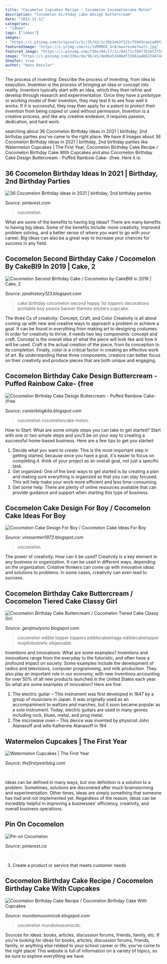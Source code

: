 ```yaml
---
title: "Cocomelon Cupcakes Recipe : Cocomelon Cocomeloncake Melon"
description: "Cocomelon birthday cake design buttercream"
date: "2022-12-11"
categories:
- "ideas"
tags: ["ideas"]
images:
- "https://i.pinimg.com/originals/1c/35/b2/1c35b2eb3f131cf5043cae1a80fa8f24.jpg"
featuredImage: "https://i.ytimg.com/vi/1VM9RE8_Gr8/maxresdefault.jpg"
featured_image: "https://i.pinimg.com/736x/04/17/1c/04171cf09f7b3ef275593790a8fb8756.jpg"
image: "https://i.pinimg.com/236x/de/9b/e5/de9be5349bdf31663a4b6234674e9df4.jpg"
ShowToc: true
author: "Hans Kessler"
---
```



The process of inventing: Describe the process of inventing, from idea to execution.
Invention is the process of bringing an idea or concept into reality. Inventors typically start with an idea, which they then refine and develop through research and experimentation. Once they have a prototype or working model of their invention, they may test it to see how well it works. If it is successful, they may then apply for a patent to protect their invention from being copied or used without permission. Invention is a creative process, and like any creative endeavor, it requires passion, dedication, and hard work.

	

		
searching about 36 Cocomelon Birthday ideas in 2021 | birthday, 2nd birthday parties you've came to the right place. We have 8 Images about 36 Cocomelon Birthday ideas in 2021 | birthday, 2nd birthday parties like Watermelon Cupcakes | The First Year, Cocomelon Birthday Cake Recipe / Cocomelon Birthday Cake With Cupcakes and also Cocomelon Birthday Cake Design Buttercream - Puffed Rainbow Cake- {free. Here it is:
		
    
## 36 Cocomelon Birthday Ideas In 2021 | Birthday, 2nd Birthday Parties

<img loading=lazy src="https://i.pinimg.com/236x/de/9b/e5/de9be5349bdf31663a4b6234674e9df4.jpg" onerror="this.onerror=null;this.src='https://tse1.mm.bing.net/th?id=OIP.qwCl5uHVXBYCVRAxBJbMYwAAAA&amp;pid=15.1';" alt="36 Cocomelon Birthday ideas in 2021 | birthday, 2nd birthday parties">

_Source: pinterest.com_

>cocomelon. 

	

What are some of the benefits to having big ideas?
There are many benefits to having big ideas. Some of the benefits include: more creativity, improved problem solving, and a better sense of where you want to go with your career. Big ideas can also be a great way to increase your chances for success in any field.

    
## Cocomelon Second Birthday Cake / Cocomelon By CakeBI9 In 2019 | Cake, 2

<img loading=lazy src="https://i.pinimg.com/originals/bd/a3/1a/bda31ae513d9d17cc6d578805c37b6af.jpg" onerror="this.onerror=null;this.src='https://tse2.mm.bing.net/th?id=OIP.qXTrukZktk3xT5rU2DK1uwHaJ4&amp;pid=15.1';" alt="Cocomelon Second Birthday Cake / Cocomelon by CakeBI9 in 2019 | Cake, 2">

_Source: javahistory123.blogspot.com_

>cake birthday cocomelon second happy 1st toppers decorations printable boy source banner themes stickers cupcake. 

	

The three Cs of creativity: Concept, Craft, and Color
Creativity is all about coming up with new and creative ways to approach a problem or achieve a goal. It can be found in everything from making art to designing costumes. In order for creativity to thrive, it needs two key components: concept and craft. Concept is the overall idea of what the piece will look like and how it will be used. Craft is the actual creation of the piece, from its conception to its completion. Finally, color is a critical factor in creating an effective work of art. By understanding these three components, creators can better focus on their creativity and produce pieces that are both unique and engaging.

    
## Cocomelon Birthday Cake Design Buttercream - Puffed Rainbow Cake- {free

<img loading=lazy src="https://i.pinimg.com/originals/1c/35/b2/1c35b2eb3f131cf5043cae1a80fa8f24.jpg" onerror="this.onerror=null;this.src='https://tse4.mm.bing.net/th?id=OIP.vK-trEhMTJ3TDhNMFSgz9QHaHa&amp;pid=15.1';" alt="Cocomelon Birthday Cake Design Buttercream - Puffed Rainbow Cake- {free">

_Source: canterblogkita.blogspot.com_

>cocomelon cocomeloncake melon. 

	

How to Start: What are some simple steps you can take to get started?
Start with one or two simple steps and you'll be on your way to creating a successful home-based business. Here are a few tips to get you started: 
1. Decide what you want to create: This is the most important step in getting started, because once you have a goal, it's easier to focus on completing it. think of your project as an overall goal, not just a specific task. 
2. Get organized: One of the best ways to get started is by creating a plan and making sure everything is organized so that you can stay focused. This will help make your work more efficient and less time-consuming. 
3. Get some help: There are plenty of online resources available that can provide guidance and support when starting this type of business.

    
## Cocomelon Cake Design For Boy / Cocomelon Cake Ideas For Boy

<img loading=lazy src="https://i2.wp.com/cdn.shopify.com/s/files/1/0918/2274/products/baby-shark-family-cake-buttercakes-in-the-clouds-cakes-eat-cake-today-birthday-cake-delivery-klpjmalaysia-238860.jpg?q=v%3D1604894065&amp;w=1024&amp;strip=all" onerror="this.onerror=null;this.src='https://tse2.mm.bing.net/th?id=OIP.fO7XCGcX3lZWqpS53cBJiQHaHa&amp;pid=15.1';" alt="Cocomelon Cake Design For Boy / Cocomelon Cake Ideas For Boy">

_Source: vinesenten1972.blogspot.com_

>cocomelon. 

	

The power of creativity: How can it be used?
Creativity is a key element in any business or organization. It can be used in different ways, depending on the organization. Creative thinkers can come up with innovative ideas and solutions to problems. In some cases, creativity can even lead to success.

    
## Cocomelon Birthday Cake Buttercream / Cocomelon Tiered Cake Classy Girl

<img loading=lazy src="https://www.ediblecakeimage.com/pub/media/catalog/product/cache/6d861deb177c5e7f65f58e45e2b34386/c/o/cocomelon-cake.jpg" onerror="this.onerror=null;this.src='https://tse1.mm.bing.net/th?id=OIP.lur4GJ5LkeFi5kfFvAwaIAHaJd&amp;pid=15.1';" alt="Cocomelon Birthday Cake Buttercream / Cocomelon Tiered Cake Classy Girl">

_Source: genjimulyono.blogspot.com_

>cocomelon edible topper toppers ediblecakeimage ediblecaketopper mojafotostrefa oikjannabb. 

	

Inventions and innovations: What are some examples?
Inventions and innovations range from the everyday to the futuristic, and often have a profound impact on society. Some examples include the development of radios and televisions, computer programming, and milk production. They also play an important role in our economy, with new inventions accounting for over 50% of all new products launched in the United States each year. So what are some examples of innovation? Here are five: 
1) The electric guitar – This instrument was first developed in 1847 by a group of musicians in Japan. It was originally used as an accompaniment to waltzes and marches, but it soon became popular as a solo instrument. Today, electric guitars are used in many genres including rock, blues, metal, and prog metal. 
2) The microwave oven – This device was invented by physicist John Atanasoff and wife Katherine Atanasoff in 194
    
## Watermelon Cupcakes | The First Year

<img loading=lazy src="https://thefirstyearblog.com/wp-content/uploads/2016/05/Watermelon-Cupcakes-1.jpg" onerror="this.onerror=null;this.src='https://tse4.mm.bing.net/th?id=OIP.3jNLF80oTjhTGaRrs9-3lQHaLI&amp;pid=15.1';" alt="Watermelon Cupcakes | The First Year">

_Source: thefirstyearblog.com_

>. 

	

Ideas can be defined in many ways, but one definition is a solution to a problem. Sometimes, solutions are discovered after much brainstorming and experimentation. Other times, ideas are simply something that someone has had and not implemented yet. Regardless of the reason, ideas can be incredibly helpful in improving a businesses' efficiency, creativity, and overall business operations.

    
## Pin On Cocomelon

<img loading=lazy src="https://i.pinimg.com/736x/04/17/1c/04171cf09f7b3ef275593790a8fb8756.jpg" onerror="this.onerror=null;this.src='https://tse3.mm.bing.net/th?id=OIP.R8QIsFK0jn3WP8nMpBJmpgHaH8&amp;pid=15.1';" alt="Pin on Cocomelon">

_Source: pinterest.ca_

>. 

	

3. Create a product or service that meets customer needs

    
## Cocomelon Birthday Cake Recipe / Cocomelon Birthday Cake With Cupcakes

<img loading=lazy src="https://i.ytimg.com/vi/1VM9RE8_Gr8/maxresdefault.jpg" onerror="this.onerror=null;this.src='https://tse4.mm.bing.net/th?id=OIP.hpx28lQPnKDZhhgnMZUhqwHaEK&amp;pid=15.1';" alt="Cocomelon Birthday Cake Recipe / Cocomelon Birthday Cake With Cupcakes">

_Source: mundomusomicob.blogspot.com_

>cocomelon mundomusomicob. 

	

Sources for ideas: books, articles, discussion forums, friends, family, etc.
If you're looking for ideas for books, articles, discussion forums, friends, family, or anything else related to your school career or life, you've come to the right place! This website is full of information on a variety of topics, so be sure to explore everything we have.

